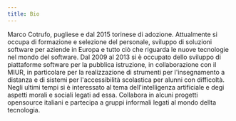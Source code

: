 ```yaml
---
title: Bio
---
```


Marco Cotrufo, pugliese e dal 2015 torinese di adozione. Attualmente si occupa di formazione e selezione del personale, sviluppo di soluzioni software per aziende in Europa e tutto ciò che riguarda le nuove tecnologie nel mondo del software. Dal 2009 al 2013 si è occupato dello sviluppo di piattaforme software per la pubblica istruzione, in collaborazione con il MIUR, in particolare per la realizzazione di strumenti per l'insegnamento a distanza e di sistemi per l'accessibilità scolastica per alunni con difficoltà. Negli ultimi tempi si è interessato al tema dell'intelligenza artificiale e degi aspetti morali e sociali legati ad essa. Collabora in alcuni progetti opensource italiani e partecipa a gruppi informali legati al mondo dellta tecnologia.